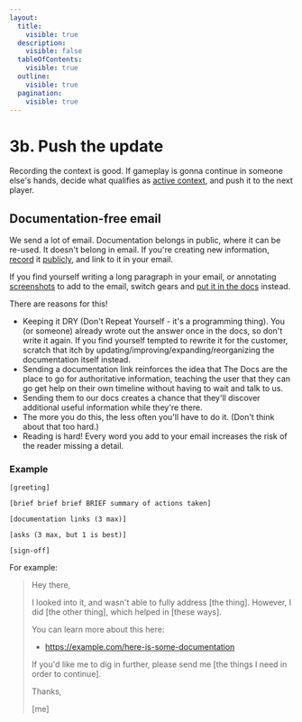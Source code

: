 ```yaml
---
layout:
  title:
    visible: true
  description:
    visible: false
  tableOfContents:
    visible: true
  outline:
    visible: true
  pagination:
    visible: true
---
```


# 3b. Push the update

Recording the context is good. If gameplay is gonna continue in someone else's hands, decide what qualifies as [active context](../1-load.md#active-context), and push it to the next player.

## Documentation-free email

We send a lot of email. Documentation belongs in public, where it can be re-used. It doesn't belong in email. If you're creating new information, [record](3a-record.md) it [publicly](../../publishing-erring-public.md), and link to it in your email.

If you find yourself writing a long paragraph in your email, or annotating [screenshots](../../technical/screenshots.md) to add to the email, switch gears and [put it in the docs](3a-record.md) instead.

There are reasons for this!

* Keeping it DRY (Don't Repeat Yourself - it's a programming thing). You (or someone) already wrote out the answer once in the docs, so don't write it again. If you find yourself tempted to rewrite it for the customer, scratch that itch by updating/improving/expanding/reorganizing the documentation itself instead.
* Sending a documentation link reinforces the idea that The Docs are the place to go for authoritative information, teaching the user that they can go get help on their own timeline without having to wait and talk to us.
* Sending them to our docs creates a chance that they'll discover additional useful information while they're there.
* The more you do this, the less often you'll have to do it. (Don't think about that too hard.)
* Reading is hard! Every word you add to your email increases the risk of the reader missing a detail.

### Example

```
[greeting]

[brief brief brief BRIEF summary of actions taken]

[documentation links (3 max)]

[asks (3 max, but 1 is best)]

[sign-off]
```

For example:

> Hey there,
>
> I looked into it, and wasn't able to fully address \[the thing]. However, I did \[the other thing], which helped in \[these ways].
>
> You can learn more about this here:
>
> * https://example.com/here-is-some-documentation
>
> If you'd like me to dig in further, please send me \[the things I need in order to continue].
>
> Thanks,
>
> \[me]
